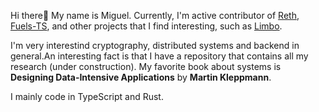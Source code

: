 Hi there👋
My name is Miguel. Currently, I'm active contributor of [Reth](https://github.com/paradigmxyz/reth), [Fuels-TS](https://github.com/FuelLabs/fuels-ts), and other projects that I find interesting, such as [Limbo](https://github.com/penberg/limbo).

I'm very interestind cryptography, distributed systems and backend in general.An interesting fact is that I have a repository that contains all my research (under construction). My favorite book about systems is **Designing Data-Intensive Applications** by **Martin Kleppmann**.

I mainly code in TypeScript and Rust. 
